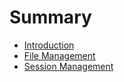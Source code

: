 # Summary

* [Introduction](README.md)
* [File Management](file-management.md)
* [Session Management](session-management.md)

